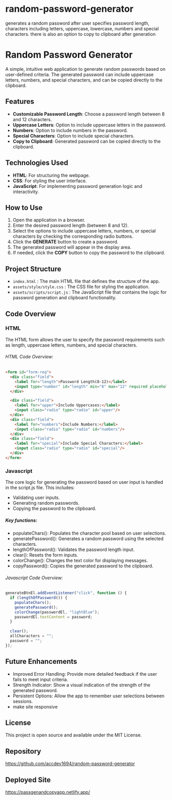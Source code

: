 # random-password-generator
generates a random password after user specifies password length, characters including letters, uppercase, lowercase, numbers and special characters. there is also an option to copy to clipboard after generation

# Random Password Generator

A simple, intuitive web application to generate random passwords based on user-defined criteria. The generated password can include uppercase letters, numbers, and special characters, and can be copied directly to the clipboard. 

## Features

- **Customizable Password Length**: Choose a password length between 8 and 12 characters.
- **Uppercase Letters**: Option to include uppercase letters in the password.
- **Numbers**: Option to include numbers in the password.
- **Special Characters**: Option to include special characters.
- **Copy to Clipboard**: Generated password can be copied directly to the clipboard.

## Technologies Used

- **HTML**: For structuring the webpage.
- **CSS**: For styling the user interface.
- **JavaScript**: For implementing password generation logic and interactivity.

## How to Use

1. Open the application in a browser.
2. Enter the desired password length (between 8 and 12).
3. Select the options to include uppercase letters, numbers, or special characters by checking the corresponding radio buttons.
4. Click the **GENERATE** button to create a password.
5. The generated password will appear in the display area.
6. If needed, click the **COPY** button to copy the password to the clipboard.

## Project Structure

- `index.html` : The main HTML file that defines the structure of the app.
- `assets/style/style.css` : The CSS file for styling the application.
- `assets/scripts/script.js` : The JavaScript file that contains the logic for password generation and clipboard functionality.

## Code Overview

### HTML

The HTML form allows the user to specify the password requirements such as length, uppercase letters, numbers, and special characters.

###### HTML Code Overview:
```html
<form id="form-req">
  <div class="field">
    <label for="length">Password Length(8-12)</label>
    <input type="number" id="length" min="8" max="12" required placeholder="8"/>
  </div>

  <div class="field">
    <label for="upper">Include Uppercases:</label>
    <input class="radio" type="radio" id="upper"/>
  </div>
  <div class="field">
    <label for="numbers">Include Numbers:</label>
    <input class="radio" type="radio" id="numbers"/>
  </div>
  <div class="field">
    <label for="special">Include Special Characters:</label>
    <input class="radio" type="radio" id="special"/>
  </div>
</form>
```

### Javascript

The core logic for generating the password based on user input is handled in the script.js file. This includes:

- Validating user inputs.
- Generating random passwords.
- Copying the password to the clipboard.

##### Key functions:
- populateChars(): 
Populates the character pool based on user selections.
- generatePassword(): 
Generates a random password using the selected characters.
- lengthOfPassword(): 
Validates the password length input.
- clear(): 
Resets the form inputs.
- colorChange(): 
Changes the text color for displaying messages.
- copyPassword(): 
Copies the generated password to the clipboard.

###### Javascript Code Overview:
```javascript
generateBtnEl.addEventListener("click", function () {
  if (lengthOfPassword()) {
    populateChars();
    generatePassword();
    colorChange(passwordEl, "lightBlue");
    passwordEl.textContent = password;
  }
  
  clear();
  allCharacters = "";
  password = "";
});
```

## Future Enhancements
- Improved Error Handling: Provide more detailed feedback if the user fails to meet input criteria.
- Strength Indicator: Show a visual indication of the strength of the generated password.
- Persistent Options: Allow the app to remember user selections between sessions.
- make site responsive

## License
This project is open source and available under the MIT License. 

## Repository
https://github.com/accdev1694/random-password-generator

## Deployed Site
https://passgenandcopyapp.netlify.app/